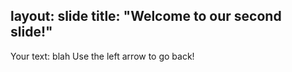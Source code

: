 layout: slide
title: "Welcome to our second slide!"
---
Your text: blah
Use the left arrow to go back!
